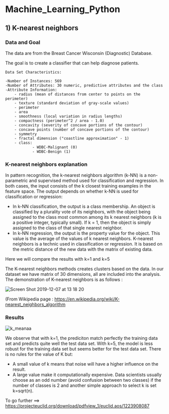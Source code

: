 # Machine_Learning_Python
## 1) K-nearest neighbors
### Data and Goal


The data are from the Breast Cancer Wisconsin (Diagnostic) Database.

The goal is to create a classifier that can help diagnose patients.

    Data Set Characteristics:

    -Number of Instances: 569
    -Number of Attributes: 30 numeric, predictive attributes and the class
    -Attribute Information:
        - radius (mean of distances from center to points on the perimeter)
        - texture (standard deviation of gray-scale values)
        - perimeter
        - area
        - smoothness (local variation in radius lengths)
        - compactness (perimeter^2 / area - 1.0)
        - concavity (severity of concave portions of the contour)
        - concave points (number of concave portions of the contour)
        - symmetry 
        - fractal dimension ("coastline approximation" - 1)
        - class:
                - WDBC-Malignant (0)
                - WDBC-Benign (1)

 
### K-nearest neighbors explanation 

In pattern recognition, the k-nearest neighbors algorithm (k-NN) is a non-parametric and supervised method used for classification and regression. In both cases, the input consists of the k closest training examples in the feature space. The output depends on whether k-NN is used for classification or regression:
- In k-NN classification, the output is a class membership. An object is classified by a plurality vote of its neighbors, with the object being assigned to the class most common among its k nearest neighbors (k is a positive integer, typically small). If k = 1, then the object is simply assigned to the class of that single nearest neighbor.
- In k-NN regression, the output is the property value for the object. This value is the average of the values of k nearest neighbors.
K-nearest neighbors is a technic used in classification or regression. It is based on the metric distance of the new data with the matrix of existing data. 

Here we will compare the results with k=1 and k=5

The K-nearest neighbors methods creates clusters based on the data. In our dataset we have matrix of 30 dimensions, all are included into the analysis. The demonstration of K-nearest neighbors is as follows : 

![Screen Shot 2019-12-07 at 13 18 20](https://user-images.githubusercontent.com/55028120/70374556-1fa1b680-18f4-11ea-89db-4fa2bbf6c20b.png)


(From Wikipedia page : https://en.wikipedia.org/wiki/K-nearest_neighbors_algorithm 

### Results 

![k_meanaa](https://user-images.githubusercontent.com/55028120/70374666-59bf8800-18f5-11ea-8d45-8a1ef044dab0.png)


We observe that with k=1, the prediciton match perfectly the training data set and predicts quite well the test data set. With k=5, the model is less robust for the training data set but seems better for the test data set. There is no rules for the value of K but:
- A small value of k means that noise will have a higher influence on the result.
- A large value make it computationally expensive. 
Data scientists usually choose as an odd number (avoid confusion between two classes) if the number of classes is 2 and another simple approach to select k is set k=sqrt(n).


To go further ==> https://projecteuclid.org/download/pdfview_1/euclid.aos/1223908087

